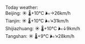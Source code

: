 Today weather:  
Beijing: ☀️   🌡️+10°C 🌬️→26km/h  
Tianjin: ☀️   🌡️+10°C 🌬️↘31km/h  
Shijiazhuang: ☀️   🌡️+10°C 🌬️↓9km/h  
Tangshan: ☀️   🌡️+9°C 🌬️↘28km/h  
